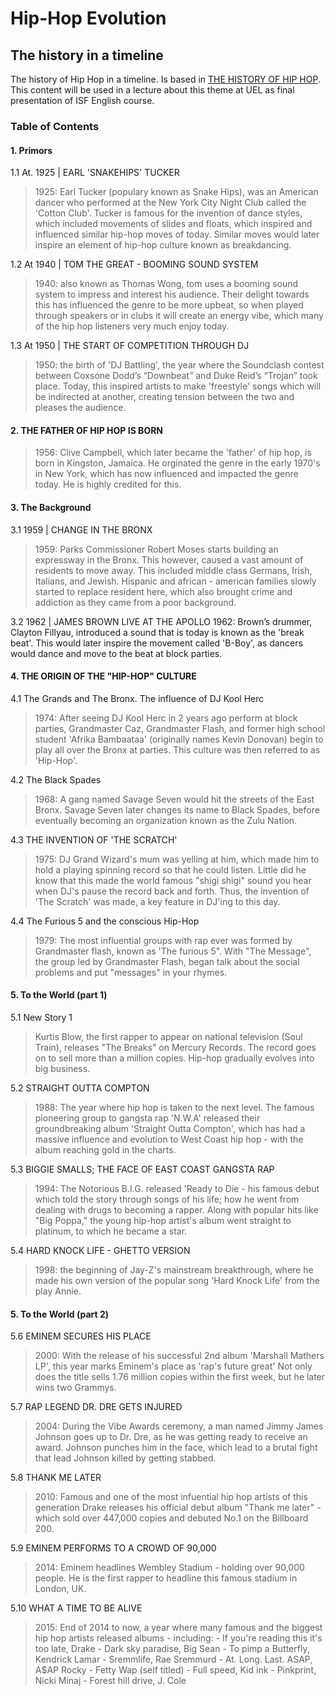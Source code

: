 # Hip-Hop Evolution
## The  history in a timeline

The history of Hip Hop in a timeline. Is based in [THE HISTORY OF HIP HOP](https://www.tiki-toki.com/timeline/entry/559973/The-History-of-Hip-Hop/).
This content will be used in a lecture about this theme at UEL as final presentation of ISF English course.

### Table of Contents

#### 1. Primors

1.1 At. 1925 | EARL 'SNAKEHIPS' TUCKER
> 1925: Earl Tucker (populary known as Snake Hips), was an American dancer who performed at the New York City Night Club called the 'Cotton Club'. Tucker is famous for the invention of dance styles, which included movements of slides and floats, which inspired and influenced similar hip-hop moves of today. Similar moves would later inspire an element of hip-hop culture known as breakdancing.

1.2 At 1940 | TOM THE GREAT - BOOMING SOUND SYSTEM
> 1940: also known as Thomas Wong, tom uses a booming sound system to impress and interest his audience. Their delight towards this has influenced the genre to be more upbeat, so when played through speakers or in clubs it will create an energy vibe, which many of the hip hop listeners very much enjoy today.

1.3 At 1950 | THE START OF COMPETITION THROUGH DJ
> 1950: the birth of 'DJ Battling', the year where the Soundclash contest between Coxsone Dodd’s “Downbeat” and Duke Reid’s “Trojan” took place. Today, this inspired artists to make 'freestyle' songs which will be indirected at another, creating tension between the two and pleases the audience.

#### 2. THE FATHER OF HIP HOP IS BORN

> 1956: Clive Campbell, which later became the 'father' of hip hop, is born in Kingston, Jamaica. He orginated the genre in the early 1970's in New York, which has now influenced and impacted the genre today. He is highly credited for this.

#### 3. The Background

3.1 1959 | CHANGE IN THE BRONX
> 1959: Parks Commissioner Robert Moses starts building an expressway in the Bronx. This however, caused a vast amount of residents to move away. This included middle class Germans, Irish, Italians, and Jewish. Hispanic and african - american families slowly started to replace resident here, which also brought crime and addiction as they came from a poor background.

3.2 1962 | JAMES BROWN LIVE AT THE APOLLO
1962: Brown’s drummer, Clayton Fillyau, introduced a sound that is today is known as the 'break beat'. This would later inspire the movement called 'B-Boy', as dancers would dance and move to the beat at block parties.

#### 4. THE ORIGIN OF THE "HIP-HOP" CULTURE

4.1 The Grands and The Bronx. The influence of DJ Kool Herc
> 1974: After seeing DJ Kool Herc in 2 years ago perform at block parties, Grandmaster Caz, Grandmaster Flash, and former high school student 'Afrika Bambaataa' (originally names Kevin Donovan) begin to play all over the Bronx at parties. This culture was then referred to as 'Hip-Hop'.

4.2 The Black Spades
> 1968: A gang named Savage Seven would hit the streets of the East Bronx. Savage Seven later changes its name to Black Spades, before eventually becoming an organization known as the Zulu Nation.

4.3 THE INVENTION OF 'THE SCRATCH'
> 1975: DJ Grand Wizard's mum was yelling at him, which made him to hold a playing spinning record so that he could listen. Little did he know that this made the world famous "shigi shigi" sound you hear when DJ's pause the record back and forth. Thus, the invention of 'The Scratch' was made, a key feature in DJ'ing to this day.

4.4 The Furious 5 and the conscious Hip-Hop
> 1979: The most influential groups with rap ever was formed by Grandmaster flash, known as 'The furious 5". With "The Message", the group led by Grandmaster Flash, began talk about the social problems and put "messages" in your rhymes.

#### 5. To the World (part 1)

5.1 New Story 1
> Kurtis Blow, the first rapper to appear on national television (Soul Train), releases "The Breaks" on Mercury Records. The record goes on to sell more than a million copies. Hip-hop gradually evolves into big business.

5.2 STRAIGHT OUTTA COMPTON
> 1988: The year where hip hop is taken to the next level. The famous pioneering group to gangsta rap 'N.W.A' released their groundbreaking album 'Straight Outta Compton', which has had a massive influence and evolution to West Coast hip hop - with the album reaching gold in the charts.

5.3 BIGGIE SMALLS; THE FACE OF EAST COAST GANGSTA RAP
> 1994: The Notorious B.I.G. released 'Ready to Die - his famous debut which told the story through songs of his life; how he went from dealing with drugs to becoming a rapper. Along with popular hits like "Big Poppa," the young hip-hop artist's album went straight to platinum, to which he became a star.

5.4 HARD KNOCK LIFE - GHETTO VERSION
> 1998: the beginning of Jay-Z's mainstream breakthrough, where he made his own version of the popular song 'Hard Knock Life' from the play Annie.

#### 5. To the World (part 2)

5.6 EMINEM SECURES HIS PLACE
> 2000: With the release of his successful 2nd album 'Marshall Mathers LP', this year marks Eminem's place as 'rap's future great' Not only does the title sells 1.76 million copies within the first week, but he later wins two Grammys.

5.7 RAP LEGEND DR. DRE GETS INJURED
> 2004: During the Vibe Awards ceremony, a man named Jimmy James Johnson goes up to Dr. Dre, as he was getting ready to receive an award. Johnson punches him in the face, which lead to a brutal fight that lead Johnson killed by getting stabbed.

5.8 THANK ME LATER
> 2010: Famous and one of the most infuential hip hop artists of this generation Drake releases his official debut album "Thank me later" - which sold over 447,000 copies and debuted No.1 on the Billboard 200.

5.9 EMINEM PERFORMS TO A CROWD OF 90,000
> 2014: Eminem headlines Wembley Stadium - holding over 90,000 people. He is the first rapper to headline this famous stadium in London, UK.

5.10 WHAT A TIME TO BE ALIVE
> 2015: End of 2014 to now, a year where many famous and the biggest hip hop artists released albums - including: - If you're reading this it's too late, Drake - Dark sky paradise, Big Sean - To pimp a Butterfly, Kendrick Lamar - Sremmlife, Rae Sremmurd - At. Long. Last. ASAP, A$AP Rocky - Fetty Wap (self titled) - Full speed, Kid ink - Pinkprint, Nicki Minaj - Forest hill drive, J. Cole





